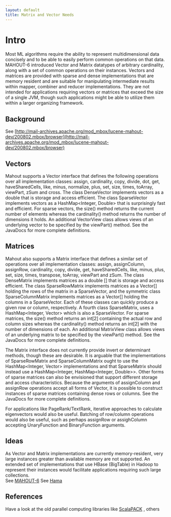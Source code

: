```yaml
---
layout: default
title: Matrix and Vector Needs
---
```


<a name="MatrixandVectorNeeds-Intro"></a>
# Intro

Most ML algorithms require the ability to represent multidimensional data
concisely and to be able to easily perform common operations on that data.
MAHOUT-6 introduced Vector and Matrix datatypes of arbitrary cardinality,
along with a set of common operations on their instances. Vectors and
matrices are provided with sparse and dense implementations that are memory
resident and are suitable for manipulating intermediate results within
mapper, combiner and reducer implementations. They are not intended for
applications requiring vectors or matrices that exceed the size of a single
JVM, though such applications might be able to utilize them within a larger
organizing framework.

<a name="MatrixandVectorNeeds-Background"></a>
## Background

See [http://mail-archives.apache.org/mod_mbox/lucene-mahout-dev/200802.mbox/browser](http://mail-archives.apache.org/mod_mbox/lucene-mahout-dev/200802.mbox/browser)

<a name="MatrixandVectorNeeds-Vectors"></a>
## Vectors

Mahout supports a Vector interface that defines the following operations over all implementation classes: assign, cardinality, copy, divide, dot, get, haveSharedCells, like, minus, normalize, plus, set, size, times, toArray, viewPart, zSum and cross. The class DenseVector implements vectors as a double[](.html)
 that is storage and access efficient. The class SparseVector implements
vectors as a HashMap<Integer, Double> that is surprisingly fast and
efficient. For sparse vectors, the size() method returns the current number
of elements whereas the cardinality() method returns the number of
dimensions it holds. An additional VectorView class allows views of an
underlying vector to be specified by the viewPart() method. See the
JavaDocs for more complete definitions.

<a name="MatrixandVectorNeeds-Matrices"></a>
## Matrices

Mahout also supports a Matrix interface that defines a similar set of operations over all implementation classes: assign, assignColumn, assignRow, cardinality, copy, divide, get, haveSharedCells, like, minus, plus, set, size, times, transpose, toArray, viewPart and zSum. The class DenseMatrix implements matrices as a double[](.html)
[] that is storage and access efficient. The class SparseRowMatrix
implements matrices as a Vector[] holding the rows of the matrix in a
SparseVector, and the symmetric class SparseColumnMatrix implements
matrices as a Vector[] holding the columns in a SparseVector. Each of these
classes can quickly produce a given row or column, respectively. A fourth
class SparseMatrix, uses a HashMap<Integer, Vector> which is also a
SparseVector. For sparse matrices, the size() method returns an int\[2\]
containing the actual row and column sizes whereas the cardinality() method
returns an int\[2\] with the number of dimensions of each. An additional
MatrixView class allows views of an underlying matrix to be specified by
the viewPart() method. See the JavaDocs for more complete definitions.

The Matrix interface does not currently provide invert or determinant
methods, though these are desirable. It is arguable that the
implementations of SparseRowMatrix and SparseColumnMatrix ought to use the
HashMap<Integer, Vector> implementations and that SparseMatrix should
instead use a HashMap<Integer, HashMap<Integer, Double>>. Other forms of
sparse matrices can also be envisioned that support different storage and
access characteristics. Because the arguments of assignColumn and assignRow
operations accept all forms of Vector, it is possible to construct
instances of sparse matrices containing dense rows or columns. See the
JavaDocs for more complete definitions.

For applications like PageRank/TextRank, iterative approaches to calculate
eigenvectors would also be useful. Batching of row/column operations would
also be useful, such as perhaps assignRow or assighColumn accepting
UnaryFunction and BinaryFunction arguments.


<a name="MatrixandVectorNeeds-Ideas"></a>
## Ideas

As Vector and Matrix implementations are currently memory-resident, very
large instances greater than available memory are not supported. An
extended set of implementations that use HBase (BigTable) in Hadoop to
represent their instances would facilitate applications requiring such
large collections.  
See [MAHOUT-6](https://issues.apache.org/jira/browse/MAHOUT-6)
See [Hama](http://wiki.apache.org/hadoop/Hama)


<a name="MatrixandVectorNeeds-References"></a>
## References

Have a look at the old parallel computing libraries like [ScalaPACK](http://www.netlib.org/scalapack/)
, others
